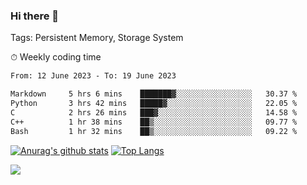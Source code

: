 ### Hi there 👋

Tags: Persistent Memory, Storage System

<!--

[![Anurag's github stats](https://github-readme-stats.vercel.app/api?username=wwyf)](https://github.com/anuraghazra/github-readme-stats)

[![Anurag's github stats](https://github-readme-stats.vercel.app/api?username=wwyf&count_private=true)](https://github.com/anuraghazra/github-readme-stats)


[![Top Langs](https://github-readme-stats.vercel.app/api/top-langs/?username=wwyf&count_private=true&&hide=jupyter%20notebook,html)](https://github.com/anuraghazra/github-readme-stats)



-->


⏱ Weekly coding time

<!--START_SECTION:waka-->

```txt
From: 12 June 2023 - To: 19 June 2023

Markdown     5 hrs 6 mins    ███████▓░░░░░░░░░░░░░░░░░   30.37 %
Python       3 hrs 42 mins   █████▓░░░░░░░░░░░░░░░░░░░   22.05 %
C            2 hrs 26 mins   ███▓░░░░░░░░░░░░░░░░░░░░░   14.58 %
C++          1 hr 38 mins    ██▒░░░░░░░░░░░░░░░░░░░░░░   09.77 %
Bash         1 hr 32 mins    ██▒░░░░░░░░░░░░░░░░░░░░░░   09.22 %
```

<!--END_SECTION:waka-->



[![Anurag's github stats](https://github-readme-stats.vercel.app/api?username=wwyf&count_private=true&show_icons=true&hide_border=true)](https://github.com/anuraghazra/github-readme-stats) [![Top Langs](https://github-readme-stats.vercel.app/api/top-langs/?username=wwyf&count_private=true&hide=jupyter%20notebook,html,OpenEdge%20ABL&langs_count=10&layout=compact&hide_border=true)](https://github.com/anuraghazra/github-readme-stats)

<!--

[![willianrod's wakatime stats](https://github-readme-stats.vercel.app/api/wakatime?username=wwyf)](https://github.com/anuraghazra/github-readme-stats)


-->

![](https://hit.yhype.me/github/profile?user_id=23121291)
